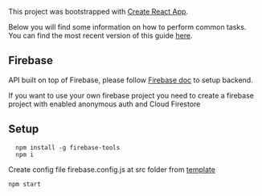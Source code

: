 This project was bootstrapped with [Create React App](https://github.com/facebookincubator/create-react-app).

Below you will find some information on how to perform common tasks.<br>
You can find the most recent version of this guide [here](https://github.com/facebookincubator/create-react-app/blob/master/packages/react-scripts/template/README.md).

## Firebase
API built on top of Firebase, please follow [Firebase doc](https://firebase.google.com/docs/web/setup?authuser=0) to setup backend.

If you want to use your own firebase project you need to create a firebase project with enabled anonymous auth and Cloud Firestore

## Setup
```
  npm install -g firebase-tools
  npm i
```

Create config file firebase.config.js at src folder from [template](./src/firebase.config.template.js)

```
npm start
```
